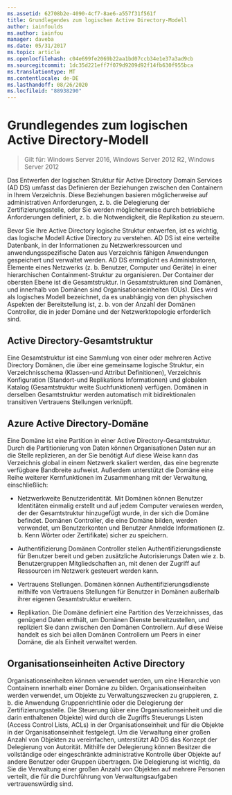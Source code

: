 ```yaml
---
ms.assetid: 62708b2e-4090-4cf7-8ae6-a557f31f561f
title: Grundlegendes zum logischen Active Directory-Modell
author: iainfoulds
ms.author: iainfou
manager: daveba
ms.date: 05/31/2017
ms.topic: article
ms.openlocfilehash: c04e699fe2069b22aa1bd07ccb34e1e37a3ad9cb
ms.sourcegitcommit: 1dc35d221eff7f079d9209d92f14fb630f955bca
ms.translationtype: MT
ms.contentlocale: de-DE
ms.lasthandoff: 08/26/2020
ms.locfileid: "88938290"
---
```

# <a name="understanding-the-active-directory-logical-model"></a>Grundlegendes zum logischen Active Directory-Modell

>Gilt für: Windows Server 2016, Windows Server 2012 R2, Windows Server 2012

Das Entwerfen der logischen Struktur für Active Directory Domain Services (AD DS) umfasst das Definieren der Beziehungen zwischen den Containern in Ihrem Verzeichnis. Diese Beziehungen basieren möglicherweise auf administrativen Anforderungen, z. b. die Delegierung der Zertifizierungsstelle, oder Sie werden möglicherweise durch betriebliche Anforderungen definiert, z. b. die Notwendigkeit, die Replikation zu steuern.

Bevor Sie Ihre Active Directory logische Struktur entwerfen, ist es wichtig, das logische Modell Active Directory zu verstehen. AD DS ist eine verteilte Datenbank, in der Informationen zu Netzwerkressourcen und anwendungsspezifische Daten aus Verzeichnis fähigen Anwendungen gespeichert und verwaltet werden. AD DS ermöglicht es Administratoren, Elemente eines Netzwerks (z. b. Benutzer, Computer und Geräte) in einer hierarchischen Containment-Struktur zu organisieren. Der Container der obersten Ebene ist die Gesamtstruktur. In Gesamtstrukturen sind Domänen, und innerhalb von Domänen sind Organisationseinheiten (OUs). Dies wird als logisches Modell bezeichnet, da es unabhängig von den physischen Aspekten der Bereitstellung ist, z. b. von der Anzahl der Domänen Controller, die in jeder Domäne und der Netzwerktopologie erforderlich sind.

## <a name="active-directory-forest"></a>Active Directory-Gesamtstruktur
Eine Gesamtstruktur ist eine Sammlung von einer oder mehreren Active Directory Domänen, die über eine gemeinsame logische Struktur, ein Verzeichnisschema (Klassen-und Attribut Definitionen), Verzeichnis Konfiguration (Standort-und Replikations Informationen) und globalen Katalog (Gesamtstruktur weite Suchfunktionen) verfügen. Domänen in derselben Gesamtstruktur werden automatisch mit bidirektionalen transitiven Vertrauens Stellungen verknüpft.

## <a name="active-directory-domain"></a>Azure Active Directory-Domäne
Eine Domäne ist eine Partition in einer Active Directory-Gesamtstruktur. Durch die Partitionierung von Daten können Organisationen Daten nur an die Stelle replizieren, an der Sie benötigt Auf diese Weise kann das Verzeichnis global in einem Netzwerk skaliert werden, das eine begrenzte verfügbare Bandbreite aufweist. Außerdem unterstützt die Domäne eine Reihe weiterer Kernfunktionen im Zusammenhang mit der Verwaltung, einschließlich:

-   Netzwerkweite Benutzeridentität. Mit Domänen können Benutzer Identitäten einmalig erstellt und auf jedem Computer verwiesen werden, der der Gesamtstruktur hinzugefügt wurde, in der sich die Domäne befindet. Domänen Controller, die eine Domäne bilden, werden verwendet, um Benutzerkonten und Benutzer Anmelde Informationen (z. b. Kenn Wörter oder Zertifikate) sicher zu speichern.

-   Authentifizierung Domänen Controller stellen Authentifizierungsdienste für Benutzer bereit und geben zusätzliche Autorisierungs Daten wie z. b. Benutzergruppen Mitgliedschaften an, mit denen der Zugriff auf Ressourcen im Netzwerk gesteuert werden kann.

-   Vertrauens Stellungen. Domänen können Authentifizierungsdienste mithilfe von Vertrauens Stellungen für Benutzer in Domänen außerhalb ihrer eigenen Gesamtstruktur erweitern.

-   Replikation. Die Domäne definiert eine Partition des Verzeichnisses, das genügend Daten enthält, um Domänen Dienste bereitzustellen, und repliziert Sie dann zwischen den Domänen Controllern. Auf diese Weise handelt es sich bei allen Domänen Controllern um Peers in einer Domäne, die als Einheit verwaltet werden.

## <a name="active-directory-organizational-units"></a>Organisationseinheiten Active Directory
Organisationseinheiten können verwendet werden, um eine Hierarchie von Containern innerhalb einer Domäne zu bilden. Organisationseinheiten werden verwendet, um Objekte zu Verwaltungszwecken zu gruppieren, z. b. die Anwendung Gruppenrichtlinie oder die Delegierung der Zertifizierungsstelle. Die Steuerung (über eine Organisationseinheit und die darin enthaltenen Objekte) wird durch die Zugriffs Steuerungs Listen (Access Control Lists, ACLs) in der Organisationseinheit und für die Objekte in der Organisationseinheit festgelegt. Um die Verwaltung einer großen Anzahl von Objekten zu vereinfachen, unterstützt AD DS das Konzept der Delegierung von Autorität. Mithilfe der Delegierung können Besitzer die vollständige oder eingeschränkte administrative Kontrolle über Objekte auf andere Benutzer oder Gruppen übertragen. Die Delegierung ist wichtig, da Sie die Verwaltung einer großen Anzahl von Objekten auf mehrere Personen verteilt, die für die Durchführung von Verwaltungsaufgaben vertrauenswürdig sind.



